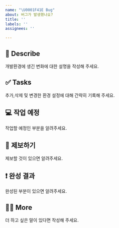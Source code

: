 ```yaml
---
name: "\U0001F41E Bug"
about: 버그가 발생했나요?
title: ''
labels: ''
assignees: ''

---
```


## 🤔 Describe
개발환경에 생긴 변화에 대한 설명을 작성해 주세요.

## ✅ Tasks
추가,삭제 및 변경한 환경 설정에 대해 간략히 기록해 주세요.

## 💻 작업 예정
작업할 예정인 부분을 알려주세요.

## 🐞 제보하기
제보할 것이 있으면 알려주세요.

## ❗ 완성 결과
완성된 부분이 있으면 알려주세요.

## 🙋🏻 More
더 하고 싶은 말이 있다면 작성해 주세요.
